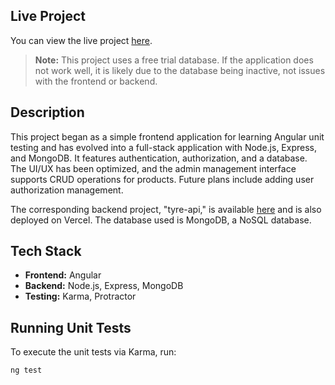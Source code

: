 ## Live Project
You can view the live project [here](https://tyre-web.vercel.app/).

> **Note:** This project uses a free trial database. If the application does not work well, it is likely due to the database being inactive, not issues with the frontend or backend.

## Description

This project began as a simple frontend application for learning Angular unit testing and has evolved into a full-stack application with Node.js, Express, and MongoDB. It features authentication, authorization, and a database. The UI/UX has been optimized, and the admin management interface supports CRUD operations for products. Future plans include adding user authorization management.

The corresponding backend project, "tyre-api," is available [here](https://github.com/SimonS2019/tyre-api) and is also deployed on Vercel. The database used is MongoDB, a NoSQL database.

## Tech Stack

- **Frontend:** Angular
- **Backend:** Node.js, Express, MongoDB
- **Testing:** Karma, Protractor

## Running Unit Tests

To execute the unit tests via Karma, run:

```bash
ng test